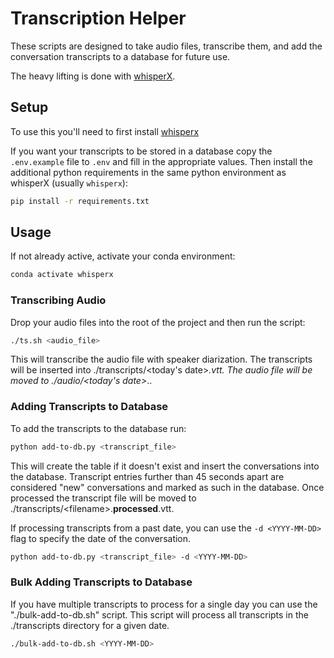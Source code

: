 # Transcription Helper

These scripts are designed to take audio files, transcribe them, and add the conversation transcripts to a database for future use.

The heavy lifting is done with [whisperX](https://github.com/m-bain/whisperX).

## Setup

To use this you'll need to first install [whisperx](https://github.com/m-bain/whisperX?tab=readme-ov-file#setup-%EF%B8%8F)

If you want your transcripts to be stored in a database copy the `.env.example` file to `.env` and fill in the appropriate values. Then install the additional python requirements in the same python environment as whisperX (usually `whisperx`):

```bash
pip install -r requirements.txt
```

## Usage

If not already active, activate your conda environment:

```bash
conda activate whisperx
```

### Transcribing Audio

Drop your audio files into the root of the project and then run the script:

```bash
./ts.sh <audio_file>
```

This will transcribe the audio file with speaker diarization. The transcripts will be inserted into ./transcripts/<today's date>_<index>.vtt. The audio file will be moved to ./audio/<today's date>_<index>.<ext>.

### Adding Transcripts to Database

To add the transcripts to the database run:

```bash
python add-to-db.py <transcript_file>
```

This will create the table if it doesn't exist and insert the conversations into the database. Transcript entries further than 45 seconds apart are considered "new" conversations and marked as such in the database. Once processed the transcript file will be moved to ./transcripts/&lt;filename&gt;.**processed**.vtt.

If processing transcripts from a past date, you can use the `-d <YYYY-MM-DD>` flag to specify the date of the conversation.

```bash
python add-to-db.py <transcript_file> -d <YYYY-MM-DD>
```

### Bulk Adding Transcripts to Database

If you have multiple transcripts to process for a single day you can use the "./bulk-add-to-db.sh" script. This script will process all transcripts in the ./transcripts directory for a given date.

```bash
./bulk-add-to-db.sh <YYYY-MM-DD>
```
